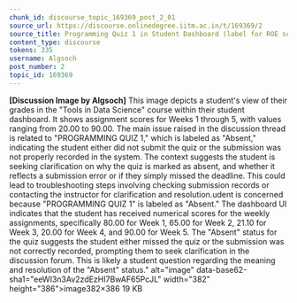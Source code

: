 ```yaml
---
chunk_id: discourse_topic_169369_post_2_01
source_url: https://discourse.onlinedegree.iitm.ac.in/t/169369/2
source_title: Programming Quiz 1 in Student Dashboard (label for ROE scores) - showing absent or incorrect
content_type: discourse
tokens: 335
username: Algsoch
post_number: 2
topic_id: 169369
---
```


**[Discussion Image by Algsoch]** This image depicts a student's view of their grades in the "Tools in Data Science" course within their student dashboard. It shows assignment scores for Weeks 1 through 5, with values ranging from 20.00 to 90.00. The main issue raised in the discussion thread is related to "PROGRAMMING QUIZ 1," which is labeled as "Absent," indicating the student either did not submit the quiz or the submission was not properly recorded in the system. The context suggests the student is seeking clarification on why the quiz is marked as absent, and whether it reflects a submission error or if they simply missed the deadline. This could lead to troubleshooting steps involving checking submission records or contacting the instructor for clarification and resolution.udent is concerned because "PROGRAMMING QUIZ 1" is labeled as "Absent." The dashboard UI indicates that the student has received numerical scores for the weekly assignments, specifically 80.00 for Week 1, 65.00 for Week 2, 21.10 for Week 3, 20.00 for Week 4, and 90.00 for Week 5. The "Absent" status for the quiz suggests the student either missed the quiz or the submission was not correctly recorded, prompting them to seek clarification in the discussion forum. This is likely a student question regarding the meaning and resolution of the "Absent" status." alt="image" data-base62-sha1="eeWI3n3Av2zdEzHI7BwAF65PcJL" width="382" height="386">image382×386 19 KB

